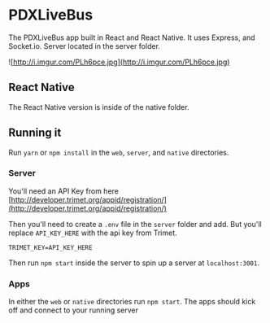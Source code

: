 # PDXLiveBus  

The PDXLiveBus app built in React and React Native.
It uses Express, and Socket.io.
Server located in the server folder.

![http://i.imgur.com/PLh6pce.jpg](http://i.imgur.com/PLh6pce.jpg)

## React Native

The React Native version is inside of the native folder.

## Running it

Run `yarn` or `npm install` in the `web`, `server`, and `native` directories.

### Server

You'll need an API Key from here [http://developer.trimet.org/appid/registration/](http://developer.trimet.org/appid/registration/)

Then you'll need to create a  `.env` file in the `server` folder and add. But you'll replace `API_KEY_HERE` with the api key from Trimet.

```
TRIMET_KEY=API_KEY_HERE
```

Then run `npm start` inside the server to spin up a server at `localhost:3001`.



### Apps

In either the `web` or `native` directories run `npm start`.
The apps should kick off and connect to your running server
